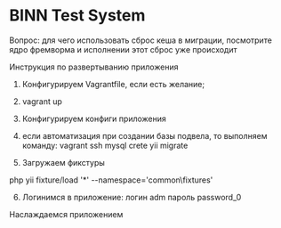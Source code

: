 BINN Test System
===============================

Вопрос: для чего использовать сброс кеша в миграции, 
посмотрите ядро фремворма и исполнении этот сброс уже происходит



Инструкция по развертыванию приложения
1. Конфигурируем Vagrantfile, если есть желание;

2. vagrant up

3. Конфигурируем конфиги приложения

4. если автоматизация при создании базы подвела, то
    выполняем команду:
    vagrant ssh
    mysql crete
    yii migrate

5. Загружаем фикстуры

php yii fixture/load '*' --namespace='common\fixtures'

6. Логинимся в приложение: 
логин adm
пароль password_0 

Наслаждаемся приложением